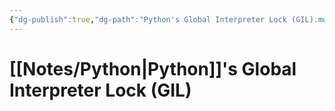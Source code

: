 ```yaml
---
{"dg-publish":true,"dg-path":"Python's Global Interpreter Lock (GIL).md","permalink":"/python-s-global-interpreter-lock-gil/"}
---
```





# [[Notes/Python\|Python]]'s Global Interpreter Lock (GIL)

